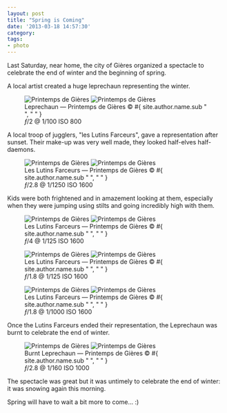 ```yaml
---
layout: post
title: "Spring is Coming"
date: '2013-03-18 14:57:30'
category: 
tags:
- photo
---
```


Last Saturday, near home, the city of Gi&egrave;res organized a spectacle to celebrate the end of winter and the beginning of spring.

A local artist created a huge leprechaun representing the winter.

<figure>
<picture>
  <!--[if IE 9]><video style="display: none;"><![endif]-->
  <source srcset="#{ site.img_base_url }images/2013-03-16-Carnaval-22-2-900w.jpg, #{ site.img_base_url }images/2013-03-16-Carnaval-22-2-1800w.jpg 2x" media="(min-width: 768px)">
  <source srcset="#{ site.img_base_url }images/2013-03-16-Carnaval-22-2-480w.jpg, #{ site.img_base_url }images/2013-03-16-Carnaval-22-2-960w.jpg 2x"> 
  <!--[if IE 9]></video><![endif]--> 
  <img srcset="#{ site.img_base_url }images/2013-03-16-Carnaval-22-2-480w.jpg, #{ site.img_base_url }images/2013-03-16-Carnaval-22-2-960w.jpg 2x" alt="Printemps de Gi&egrave;res">
</picture>
<noscript>
  <img src="#{ site.img_base_url }images/2013-03-16-Carnaval-22-2-480w.jpg" alt="Printemps de Gi&egrave;res">
</noscript>
<figcaption>Leprechaun &mdash; Printemps de Gi&egrave;res
  <span class="copyright">&copy;&nbsp;#{ site.author.name.sub " ", "&nbsp;" }</span>
</figcaption>
<div class="metadata"><i class="icon-camera"></i> <i>&#402;</i>/2 @ 1/100 ISO 800</div>
</figure>


A local troop of jugglers, "les Lutins Farceurs", gave a representation after sunset.
Their make-up was very well made, they looked half-elves half-daemons.

<figure>
<picture>
  <!--[if IE 9]><video style="display: none;"><![endif]-->
  <source srcset="#{ site.img_base_url }images/2013-03-16-Carnaval-86-2-900w.jpg, #{ site.img_base_url }images/2013-03-16-Carnaval-86-2-1800w.jpg 2x" media="(min-width: 768px)">
  <source srcset="#{ site.img_base_url }images/2013-03-16-Carnaval-86-2-480w.jpg, #{ site.img_base_url }images/2013-03-16-Carnaval-86-2-960w.jpg 2x"> 
  <!--[if IE 9]></video><![endif]--> 
  <img srcset="#{ site.img_base_url }images/2013-03-16-Carnaval-86-2-480w.jpg, #{ site.img_base_url }images/2013-03-16-Carnaval-86-2-960w.jpg 2x" alt="Printemps de Gi&egrave;res">
</picture>
<noscript>
  <img src="#{ site.img_base_url }images/2013-03-16-Carnaval-86-2-480w.jpg" alt="Printemps de Gi&egrave;res">
</noscript>
<figcaption>Les Lutins Farceurs &mdash; Printemps de Gi&egrave;res
  <span class="copyright">&copy;&nbsp;#{ site.author.name.sub " ", "&nbsp;" }</span>
</figcaption>
<div class="metadata"><i class="icon-camera"></i> <i>&#402;</i>/2.8 @ 1/1250 ISO 1600</div>
</figure>

Kids were both frightened and in amazement looking at them, especially when they were jumping using stilts and going incredibly high with them.

<figure>
<picture>
  <!--[if IE 9]><video style="display: none;"><![endif]-->
  <source srcset="#{ site.img_base_url }images/2013-03-16-Carnaval-97-2-900w.jpg, #{ site.img_base_url }images/2013-03-16-Carnaval-97-2-1800w.jpg 2x" media="(min-width: 768px)">
  <source srcset="#{ site.img_base_url }images/2013-03-16-Carnaval-97-2-480w.jpg, #{ site.img_base_url }images/2013-03-16-Carnaval-97-2-960w.jpg 2x"> 
  <!--[if IE 9]></video><![endif]--> 
  <img srcset="#{ site.img_base_url }images/2013-03-16-Carnaval-97-2-480w.jpg, #{ site.img_base_url }images/2013-03-16-Carnaval-97-2-960w.jpg 2x" alt="Printemps de Gi&egrave;res">
</picture>
<noscript>
  <img src="#{ site.img_base_url }images/2013-03-16-Carnaval-97-2-480w.jpg" alt="Printemps de Gi&egrave;res">
</noscript>
<figcaption>Les Lutins Farceurs &mdash; Printemps de Gi&egrave;res
  <span class="copyright">&copy;&nbsp;#{ site.author.name.sub " ", "&nbsp;" }</span>
</figcaption>
<div class="metadata"><i class="icon-camera"></i> <i>&#402;</i>/4 @ 1/125 ISO 1600</div>
</figure>

<figure>
<picture>
  <!--[if IE 9]><video style="display: none;"><![endif]-->
  <source srcset="#{ site.img_base_url }images/2013-03-16-Carnaval-122-2-900w.jpg, #{ site.img_base_url }images/2013-03-16-Carnaval-122-2-1800w.jpg 2x" media="(min-width: 768px)">
  <source srcset="#{ site.img_base_url }images/2013-03-16-Carnaval-122-2-480w.jpg, #{ site.img_base_url }images/2013-03-16-Carnaval-122-2-960w.jpg 2x"> 
  <!--[if IE 9]></video><![endif]--> 
  <img srcset="#{ site.img_base_url }images/2013-03-16-Carnaval-122-2-480w.jpg, #{ site.img_base_url }images/2013-03-16-Carnaval-122-2-960w.jpg 2x" alt="Printemps de Gi&egrave;res">
</picture>
<noscript>
  <img src="#{ site.img_base_url }images/2013-03-16-Carnaval-122-2-480w.jpg" alt="Printemps de Gi&egrave;res">
</noscript>
<figcaption>Les Lutins Farceurs &mdash; Printemps de Gi&egrave;res
  <span class="copyright">&copy;&nbsp;#{ site.author.name.sub " ", "&nbsp;" }</span>
</figcaption>
<div class="metadata"><i class="icon-camera"></i> <i>&#402;</i>/1.8 @ 1/125 ISO 1600</div>
</figure>

<figure>
<picture>
  <!--[if IE 9]><video style="display: none;"><![endif]-->
  <source srcset="#{ site.img_base_url }images/2013-03-16-Carnaval-136-900w.jpg, #{ site.img_base_url }images/2013-03-16-Carnaval-136-1800w.jpg 2x" media="(min-width: 768px)">
  <source srcset="#{ site.img_base_url }images/2013-03-16-Carnaval-136-480w.jpg, #{ site.img_base_url }images/2013-03-16-Carnaval-136-960w.jpg 2x"> 
  <!--[if IE 9]></video><![endif]--> 
  <img srcset="#{ site.img_base_url }images/2013-03-16-Carnaval-136-480w.jpg, #{ site.img_base_url }images/2013-03-16-Carnaval-136-960w.jpg 2x" alt="Printemps de Gi&egrave;res">
</picture>
<noscript>
  <img src="#{ site.img_base_url }images/2013-03-16-Carnaval-136-480w.jpg" alt="Printemps de Gi&egrave;res">
</noscript>
<figcaption>Les Lutins Farceurs &mdash; Printemps de Gi&egrave;res
  <span class="copyright">&copy;&nbsp;#{ site.author.name.sub " ", "&nbsp;" }</span>
</figcaption>
<div class="metadata"><i class="icon-camera"></i> <i>&#402;</i>/1.8 @ 1/1000 ISO 1600</div>
</figure>

Once the Lutins Farceurs ended their representation, the Leprechaun was burnt to celebrate the end of winter.

<figure>
<picture>
  <!--[if IE 9]><video style="display: none;"><![endif]-->
  <source srcset="#{ site.img_base_url }images/2013-03-16-Carnaval-191-900w.jpg, #{ site.img_base_url }images/2013-03-16-Carnaval-191-1800w.jpg 2x" media="(min-width: 768px)">
  <source srcset="#{ site.img_base_url }images/2013-03-16-Carnaval-191-480w.jpg, #{ site.img_base_url }images/2013-03-16-Carnaval-191-960w.jpg 2x"> 
  <!--[if IE 9]></video><![endif]--> 
  <img srcset="#{ site.img_base_url }images/2013-03-16-Carnaval-191-480w.jpg, #{ site.img_base_url }images/2013-03-16-Carnaval-191-960w.jpg 2x" alt="Printemps de Gi&egrave;res">
</picture>
<noscript>
  <img src="#{ site.img_base_url }images/2013-03-16-Carnaval-191-480w.jpg" alt="Printemps de Gi&egrave;res">
</noscript>
<figcaption>Burnt Leprechaun &mdash; Printemps de Gi&egrave;res
  <span class="copyright">&copy;&nbsp;#{ site.author.name.sub " ", "&nbsp;" }</span>
</figcaption>
<div class="metadata"><i class="icon-camera"></i> <i>&#402;</i>/2.8 @ 1/160 ISO 1000</div>
</figure>

The spectacle was great but it was untimely to celebrate the end of winter: it was snowing again this morning.

Spring will have to wait a bit more to come... :)






